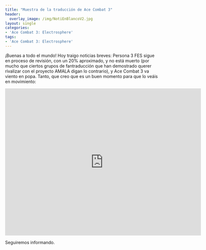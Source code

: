 ```yaml
---
title: "Muestra de la traducción de Ace Combat 3"
header:
  overlay_image: /img/NotiEnBlancoV2.jpg
layout: single
categories:
- 'Ace Combat 3: Electrosphere'
tags:
- 'Ace Combat 3: Electrosphere'
---
```


¡Buenas a todo el mundo! Hoy traigo noticias breves: Persona 3 FES sigue en proceso de revisión, con un 20% aproximado, y no está muerto (por mucho que ciertos 
grupos de fantraducción que han demostrado querer rivalizar con el proyecto AMALA digan lo contrario), y Ace Combat 3 va viento en popa. Tanto, que creo que es 
un buen momento para que lo veáis en movimiento:

<center><iframe width="640" height="480" src="https://www.youtube-nocookie.com/embed/dR_7OM-ZWsw" frameborder="0" allow="accelerometer; autoplay; encrypted-media; gyroscope; picture-in-picture" allowfullscreen></iframe></center>

Seguiremos informando.